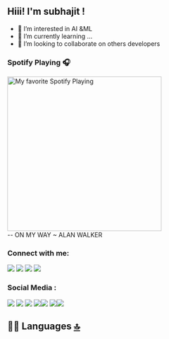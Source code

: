 ## Hiii! I'm subhajit !

- 👀 I’m interested in AI &ML
- 🌱 I’m currently learning ...
- 💞️ I’m looking to collaborate on others developers

### Spotify Playing 🎧

[<img src="https://i.pinimg.com/564x/3d/50/8d/3d508d6a79eae336df8629c89eafaaf2.jpg" alt="My favorite Spotify Playing" width="350" />](https://open.spotify.com/album/1bcvtuHyO79DNAOOhHEkEm?highlight=spotify:track:4n7jnSxVLd8QioibtTDBDq)
<br>
-- ON MY WAY ~ ALAN WALKER


### Connect with me:

<img src="https://img.shields.io/badge/WhatsApp-25D366?style=for-the-badge&logo=whatsapp&logoColor=white" /> <img src="https://img.shields.io/badge/Telegram-2CA5E0?style=for-the-badge&logo=telegram&logoColor=white" /> <img src="https://img.shields.io/badge/Gmail-D14836?style=for-the-badge&logo=gmail&logoColor=white" /> <img src="https://img.shields.io/badge/Messenger-00B2FF?style=for-the-badge&logo=messenger&logoColor=white" /> 
<br />
### Social Media :
<img src="https://img.shields.io/badge/Facebook-1877F2?style=for-the-badge&logo=facebook&logoColor=white" /> <img src="https://img.shields.io/badge/Instagram-E4405F?style=for-the-badge&logo=instagram&logoColor=white" /> <img src="https://img.shields.io/badge/LinkedIn-0077B5?style=for-the-badge&logo=linkedin&logoColor=white" /> <img src="https://img.shields.io/badge/GitHub-100000?style=for-the-badge&logo=github&logoColor=white" /><img src="https://img.shields.io/badge/Reddit-FF4500?style=for-the-badge&logo=reddit&logoColor=white" /> <img src="https://img.shields.io/badge/Quora-%23B92B27.svg?&style=for-the-badge&logo=Quora&logoColor=white" /><img src="https://img.shields.io/badge/-Sololearn-3a464b?style=for-the-badge&logo=Sololearn&logoColor=white" />
<br>
## 👩‍💻 Languages [🔝](#welcome-badges-4-readmemd-profile)

<!---
subhajit4980/subhajit4980 is a ✨ special ✨ repository because its `README.md` (this file) appears on your GitHub profile.
You can click the Preview link to take a look at your changes.
--->
